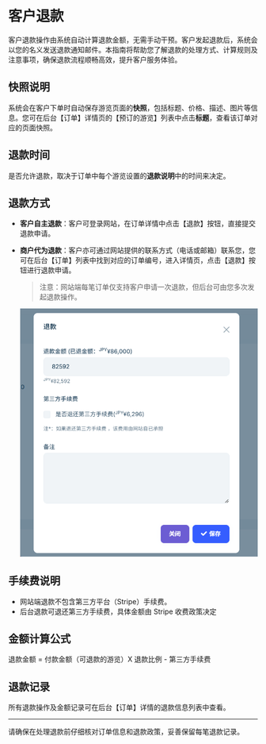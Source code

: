 # 客户退款

客户退款操作由系统自动计算退款金额，无需手动干预。客户发起退款后，系统会以您的名义发送退款通知邮件。本指南将帮助您了解退款的处理方式、计算规则及注意事项，确保退款流程顺畅高效，提升客户服务体验。

## 快照说明

系统会在客户下单时自动保存游览页面的**快照**，包括标题、价格、描述、图片等信息。您可在后台【订单】详情页的【预订的游览】列表中点击**标题**，查看该订单对应的页面快照。

## 退款时间

是否允许退款，取决于订单中每个游览设置的**退款说明**中的时间来决定。

## 退款方式

- **客户自主退款**：客户可登录网站，在订单详情中点击【退款】按钮，直接提交退款申请。
- **商户代为退款**：客户亦可通过网站提供的联系方式（电话或邮箱）联系您，您可在后台【订单】列表中找到对应的订单编号，进入详情页，点击【退款】按钮进行退款申请。
  
  > 注意：网站端每笔订单仅支持客户申请一次退款，但后台可由您多次发起退款操作。

  ![退款](images/Refund.jpg)

## 手续费说明

- 网站端退款不包含第三方平台（Stripe）手续费。
- 后台退款可退还第三方手续费，具体金额由 Stripe 收费政策决定

## 金额计算公式

退款金额 = 付款金额（可退款的游览）X 退款比例 - 第三方手续费

## 退款记录

所有退款操作及金额记录可在后台【订单】详情的退款信息列表中查看。

---

请确保在处理退款前仔细核对订单信息和退款政策，妥善保留每笔退款记录。
